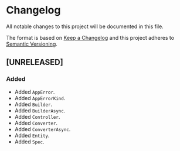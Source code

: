 # Changelog
All notable changes to this project will be documented in this file.

The format is based on [Keep a Changelog](http://keepachangelog.com/en/1.0.0/)
and this project adheres to [Semantic Versioning](http://semver.org/spec/v2.0.0.html).

<!--
## [UNRELEASED]

### Added
### Changed
### Deprecated
### Removed
### Fixed
### Security
### Docs
-->




## [UNRELEASED]

### Added
- Added `AppError`.
- Added `AppErrorKind`.
- Added `Builder`.
- Added `BuilderAsync`.
- Added `Controller`.
- Added `Converter`.
- Added `ConverterAsync`.
- Added `Entity`.
- Added `Spec`.



